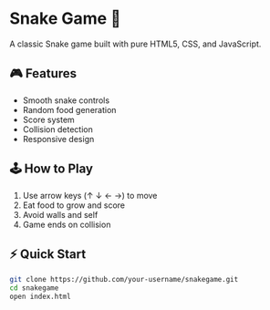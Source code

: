 # Snake Game 🐍

A classic Snake game built with pure HTML5, CSS, and JavaScript.

## 🎮 Features
- Smooth snake controls
- Random food generation
- Score system
- Collision detection
- Responsive design

## 🕹️ How to Play
1. Use arrow keys (↑ ↓ ← →) to move
2. Eat food to grow and score
3. Avoid walls and self
4. Game ends on collision

## ⚡ Quick Start
```bash
git clone https://github.com/your-username/snakegame.git
cd snakegame
open index.html
```
